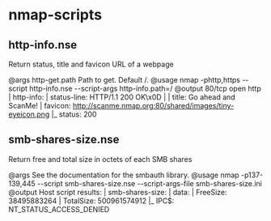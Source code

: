 # nmap-scripts

## http-info.nse

Return status, title and favicon URL of a webpage

@args http-get.path Path to get. Default /.
@usage nmap -phttp,https --script http-info.nse --script-args http-info.path=/ <host>
@output
80/tcp   open   http
| http-info: 
|   status-line: HTTP/1.1 200 OK\x0D
| 
|   title: Go ahead and ScanMe!
|   favicon: http://scanme.nmap.org:80/shared/images/tiny-eyeicon.png
|_  status: 200

## smb-shares-size.nse

Return free and total size in octets of each SMB shares

@args See the documentation for the smbauth library.
@usage nmap -p137-139,445 --script smb-shares-size.nse --script-args-file smb-shares-size.ini <host>
@output
Host script results:
| smb-shares-size:
|   data:
|     FreeSize: 38495883264
|     TotalSize: 500961574912
|_  IPC$: NT_STATUS_ACCESS_DENIED

